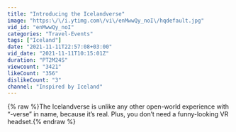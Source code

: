 ```yaml
---
title: "Introducing the Icelandverse"
image: "https:\/\/i.ytimg.com\/vi\/enMwwQy_noI\/hqdefault.jpg"
vid_id: "enMwwQy_noI"
categories: "Travel-Events"
tags: ["Iceland"]
date: "2021-11-11T22:57:08+03:00"
vid_date: "2021-11-11T10:15:01Z"
duration: "PT2M24S"
viewcount: "3421"
likeCount: "356"
dislikeCount: "3"
channel: "Inspired by Iceland"
---
```

{% raw %}The Icelandverse is unlike any other open-world experience with “-verse” in name, because it’s real. Plus, you don’t need a funny-looking VR headset.{% endraw %}
